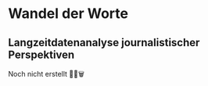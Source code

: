 # Wandel der Worte

## Langzeitdatenanalyse journalistischer Perspektiven

Noch nicht erstellt 🫤😫🗑️
